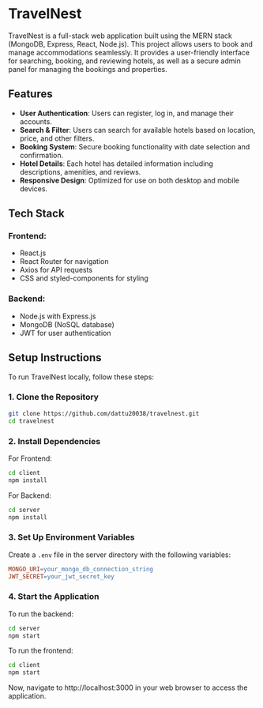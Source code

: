 # TravelNest

TravelNest is a full-stack web application built using the MERN stack (MongoDB, Express, React, Node.js). This project allows users to book and manage accommodations seamlessly. It provides a user-friendly interface for searching, booking, and reviewing hotels, as well as a secure admin panel for managing the bookings and properties.

## Features

* **User Authentication**: Users can register, log in, and manage their accounts.
* **Search & Filter**: Users can search for available hotels based on location, price, and other filters.
* **Booking System**: Secure booking functionality with date selection and confirmation.
* **Hotel Details**: Each hotel has detailed information including descriptions, amenities, and reviews.
* **Responsive Design**: Optimized for use on both desktop and mobile devices.

## Tech Stack

### Frontend:
* React.js
* React Router for navigation
* Axios for API requests
* CSS and styled-components for styling

### Backend:
* Node.js with Express.js
* MongoDB (NoSQL database)
* JWT for user authentication

## Setup Instructions

To run TravelNest locally, follow these steps:

### 1. Clone the Repository
```bash
git clone https://github.com/dattu20038/travelnest.git
cd travelnest
```

### 2. Install Dependencies

For Frontend:
```bash
cd client
npm install
```

For Backend:
```bash
cd server
npm install
```

### 3. Set Up Environment Variables

Create a `.env` file in the server directory with the following variables:
```makefile
MONGO_URI=your_mongo_db_connection_string
JWT_SECRET=your_jwt_secret_key
```

### 4. Start the Application

To run the backend:
```bash
cd server
npm start
```

To run the frontend:
```bash
cd client
npm start
```

Now, navigate to http://localhost:3000 in your web browser to access the application.

